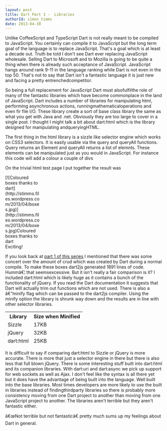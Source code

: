 ```yaml
---
layout: post
title: Dart Part 3 -  Libraries
authorId: simon_timms
date: 2013-04-30
---
```


Unlike CoffeeScript and TypeScript Dart is not really meant to be compiled to JavaScript. You certainly can compile it to JavaScript but the long term goal of the language is to replace JavaScript. That's a goal which is at least a decade out. Truth be told I don't see Dart ever replacing JavaScript wholesale. Selling Dart to Microsoft and to Mozilla is going to be quite a thing when there is already such acceptance of JavaScript. JavaScript hangs around rank 9-11 in the language ranking while Dart is not even in the top 50. That's not to say that Dart isn't a fantastic language it is just new and facing a pretty entrenchedcompetitor.

So being a full replacement for JavaScript Dart must alsofulfilthe role of many of the fantastic libraries which have become commonplace in the land of JavaScript. Dart includes a number of libraries for manipulating html, performing asynchronous actions, runningmathematicaloperations and even fir file I/O. These library create a sort of base class library the same as what you get with Java and .net. Obviously they are too large to cover in a single post. I thought I might talk a bit about dart:html which is the library designed for manipulating andqueryingHTML.

The first thing in the html library is a sizzle like selector engine which works on CSS3 selectors. It is easily usable via the query and queryAll functions. Query returns an Element and queryAll returns a list of elemnts. These elements can be manipulated just as you would in JavaScript. For instance this code will add a colour a couple of divs

<script src='https://gist.github.com/stimms/5492119.js'></script>

On the trivial html test page I put together the result was

<div class="wp-caption aligncenter" id="attachment_2664" style="width: 111px">[![Coloured boxes thanks to dart](http://stimms.files.wordpress.com/2013/04/boxes.jpg)](http://stimms.files.wordpress.com/2013/04/boxes.jpg)Coloured boxes thanks to dart

</div>Exciting!

If you look back at [part 1 of this series](http://blog.simontimms.com/2013/04/27/dart-part-1-another-new-hope/ "Dart Part 1: Another NewHope") I mentioned that there was some concert over the amount of crud which was created by Dart during a normal compile. To make these boxes dart2js generated 1891 lines of code. Hummâ€¦ that seemsexcessive. But it isn't really a fair comparison is it? I included dart:html which is likely huge as it contains a bunch of the functionality of jQuery. If you read the Dart documentation it suggests that Dart will actually trim out functions which are not used. There is also a â€“minify flag which can be passed to the dart2js compiler. Using the minify option the library is shrunk way down and the results are in line with other selector libraries.

<table><thead><tr><th>Library</th><th>Size when Minified</th></tr></thead><thead><tr><td>Sizzle</td><td>17KB</td></tr><tr><td>jQuery</td><td>32KB</td></tr><tr><td>dart:html</td><td>25KB</td></tr></thead></table>It is difficult to say if comparing dart:html to Sizzle or jQuery is more accurate. There is more that just a selector engine in there but there is also less that full blown jQuery. There is some interesting stuff built into dart:html and its companion libraries. With dart:uri and dart:async we pick up support for web sockets as well as Ajax. I don't feel like the syntax is all there yet but it does have the advantage of being built into the language. Well built into the base libraries. Most times developers are more likely to use the built in libraries instead of findingthirdparty libraries so there is probably more consistency moving from one Dart project to another than moving from one JavaScript project to another. The libraries aren't terrible but they aren't fantastic either.

â€œNot terrible but not fantasticâ€ pretty much sums up my feelings about Dart in general.



